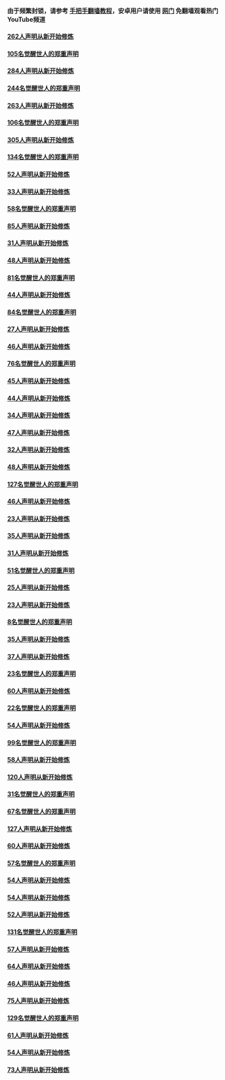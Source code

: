 #### 由于频繁封锁，请参考 [手把手翻墙教程](https://github.com/gfw-breaker/guides/wiki/)，安卓用户请使用 [网门](https://github.com/gfw-breaker/nogfw/blob/master/dl.md?t=04061201) 免翻墙观看热门YouTube频道 

#### [262人声明从新开始修炼](../pages/91/423004.md?t=04061201) 

#### [105名觉醒世人的郑重声明](../pages/91/423003.md?t=04061201) 

#### [284人声明从新开始修炼](../pages/91/422707.md?t=04061201) 

#### [244名觉醒世人的郑重声明](../pages/91/422706.md?t=04061201) 

#### [263人声明从新开始修炼](../pages/91/422553.md?t=04061201) 

#### [106名觉醒世人的郑重声明](../pages/91/422552.md?t=04061201) 

#### [305人声明从新开始修炼](../pages/91/422153.md?t=04061201) 

#### [134名觉醒世人的郑重声明](../pages/91/422152.md?t=04061201) 

#### [52人声明从新开始修炼](../pages/91/421846.md?t=04061201) 

#### [33人声明从新开始修炼](../pages/91/421804.md?t=04061201) 

#### [58名觉醒世人的郑重声明](../pages/91/421845.md?t=04061201) 

#### [85人声明从新开始修炼](../pages/91/421769.md?t=04061201) 

#### [31人声明从新开始修炼](../pages/91/421763.md?t=04061201) 

#### [48人声明从新开始修炼](../pages/91/421605.md?t=04061201) 

#### [81名觉醒世人的郑重声明](../pages/91/421656.md?t=04061201) 

#### [44人声明从新开始修炼](../pages/91/421544.md?t=04061201) 

#### [84名觉醒世人的郑重声明](../pages/91/421543.md?t=04061201) 

#### [27人声明从新开始修炼](../pages/91/421465.md?t=04061201) 

#### [46人声明从新开始修炼](../pages/91/421454.md?t=04061201) 

#### [76名觉醒世人的郑重声明](../pages/91/421453.md?t=04061201) 

#### [45人声明从新开始修炼](../pages/91/421452.md?t=04061201) 

#### [44人声明从新开始修炼](../pages/91/421422.md?t=04061201) 

#### [34人声明从新开始修炼](../pages/91/421322.md?t=04061201) 

#### [47人声明从新开始修炼](../pages/91/421264.md?t=04061201) 

#### [32人声明从新开始修炼](../pages/91/421225.md?t=04061201) 

#### [48人声明从新开始修炼](../pages/91/421202.md?t=04061201) 

#### [127名觉醒世人的郑重声明](../pages/91/421224.md?t=04061201) 

#### [46人声明从新开始修炼](../pages/91/421203.md?t=04061201) 

#### [23人声明从新开始修炼](../pages/91/421138.md?t=04061201) 

#### [35人声明从新开始修炼](../pages/91/421122.md?t=04061201) 

#### [31人声明从新开始修炼](../pages/91/421081.md?t=04061201) 

#### [51名觉醒世人的郑重声明](../pages/91/421080.md?t=04061201) 

#### [25人声明从新开始修炼](../pages/91/421020.md?t=04061201) 

#### [23人声明从新开始修炼](../pages/91/420884.md?t=04061201) 

#### [8名觉醒世人的郑重声明](../pages/91/420883.md?t=04061201) 

#### [35人声明从新开始修炼](../pages/91/420809.md?t=04061201) 

#### [37人声明从新开始修炼](../pages/91/420766.md?t=04061201) 

#### [23名觉醒世人的郑重声明](../pages/91/420765.md?t=04061201) 

#### [60人声明从新开始修炼](../pages/91/420727.md?t=04061201) 

#### [22名觉醒世人的郑重声明](../pages/91/420726.md?t=04061201) 

#### [54人声明从新开始修炼](../pages/91/420529.md?t=04061201) 

#### [99名觉醒世人的郑重声明](../pages/91/420528.md?t=04061201) 

#### [58人声明从新开始修炼](../pages/91/420198.md?t=04061201) 

#### [120人声明从新开始修炼](../pages/91/420141.md?t=04061201) 

#### [31名觉醒世人的郑重声明](../pages/91/420197.md?t=04061201) 

#### [67名觉醒世人的郑重声明](../pages/91/420140.md?t=04061201) 

#### [127人声明从新开始修炼](../pages/91/420082.md?t=04061201) 

#### [60人声明从新开始修炼](../pages/91/420081.md?t=04061201) 

#### [57名觉醒世人的郑重声明](../pages/91/420080.md?t=04061201) 

#### [54人声明从新开始修炼](../pages/91/419533.md?t=04061201) 

#### [54人声明从新开始修炼](../pages/91/419532.md?t=04061201) 

#### [52人声明从新开始修炼](../pages/91/419531.md?t=04061201) 

#### [131名觉醒世人的郑重声明](../pages/91/419530.md?t=04061201) 

#### [57人声明从新开始修炼](../pages/91/419430.md?t=04061201) 

#### [64人声明从新开始修炼](../pages/91/419429.md?t=04061201) 

#### [46人声明从新开始修炼](../pages/91/419428.md?t=04061201) 

#### [75人声明从新开始修炼](../pages/91/419427.md?t=04061201) 

#### [129名觉醒世人的郑重声明](../pages/91/419426.md?t=04061201) 

#### [61人声明从新开始修炼](../pages/91/419198.md?t=04061201) 

#### [54人声明从新开始修炼](../pages/91/419197.md?t=04061201) 

#### [73人声明从新开始修炼](../pages/91/419196.md?t=04061201) 

